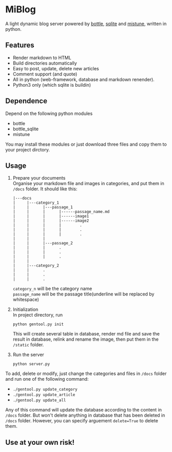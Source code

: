 # MiBlog

A light dynamic blog server powered by [bottle](http://bottlepy.org/docs/dev/), [sqlite](https://www.sqlite.org/) and [mistune](https://pypi.org/project/mistune/), written in python.

## Features

- Render markdown to HTML 
- Build directories automatically
- Easy to post, update, delete new articles
- Comment support (and quote)
- All in python (web-framework, database and markdown renender).
- Python3 only (which sqlite is buildin)

## Dependence

Depend on the following python modules

- bottle
- bottle_sqlite
- mistune

You may install these modules or just download three files and copy them to your project dirctory.

## Usage

1. Prepare your documents  
   Organise your markdown file and images in categories, and put them in  `/docs` folder. It should like this:
   
    ```
    |---docs 
    |     |---category_1
    |     |      |---passage_1
    |     |      |      |------passage_name.md
    |     |      |      |------image1
    |     |      |      |------image2
    |     |      |      |        .
    |     |      |      |        .
    |     |      |      |        .
    |     |      |      
    |     |      |---passage_2
    |     |      |      .
    |     |      |      .
    |     |      |      .
    |     |
    |     |---category_2
    |     |      .
    |     |      .
    |     |      .
    ```

    `category_n` will be the category name  
    `passage_name` will be the passage title(underline will be replaced by whitespace)  

2. Initialization  
   In project directory, run

   ```
   python gentool.py init
   ```

   This will create several table in database, render md file and save the result in database, relink and rename the image, then put them in the `/static` folder.

3. Run the server

    ```
    python server.py
    ```


To add, delete or modify, just change the categories and files in `/docs` folder and run one of the following command:

- `./gentool.py update_category` 
- `./gentool.py update_article`
- `./gentool.py update_all`

Any of this command will update the database according to the content in `/docs` folder. But won't delete anything in database that has been deleted in  `/docs` folder. However, you can specify arguement `delete=True` to delete them. 

## Use at your own risk!
